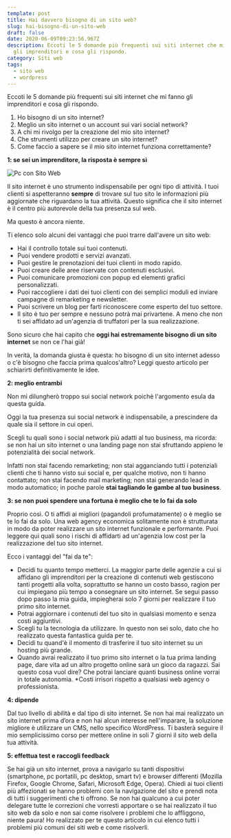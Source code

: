 ```yaml
---
template: post
title: Hai davvero bisogno di un sito web?
slug: hai-bisogno-di-un-sito-web
draft: false
date: 2020-06-09T09:23:56.967Z
description: Eccoti le 5 domande più frequenti sui siti internet che mi fanno
  gli imprenditori e cosa gli rispondo.
category: Siti web
tags:
  - sito web
  - wordpress
---
```

Eccoti le 5 domande più frequenti sui siti internet che mi fanno gli imprenditori e cosa gli rispondo.

1. Ho bisogno di un sito internet?
2. Meglio un sito internet o un account sui vari social network?
3. A chi mi rivolgo per la creazione del mio sito internet?
4. Che strumenti utilizzo per creare un sito internet?
5. Come faccio a sapere se il mio sito internet funziona correttamente?

**1: se sei un imprenditore, la risposta è sempre sì**

![Pc con Sito Web](/media/imprenditore-sito-web.jpg "Photo by Carlos Muza on Unsplash")

Il sito internet è uno strumento indispensabile per ogni tipo di attività. I tuoi clienti si aspetteranno **sempre** di trovare sul tuo sito le informazioni più aggiornate che riguardano la tua attività. Questo significa che il sito internet è il centro più autorevole della tua presenza sul web.

Ma questo è ancora niente.

Ti elenco solo alcuni dei vantaggi che puoi trarre dall'avere un sito web:

* Hai il controllo totale sui tuoi contenuti.
* Puoi vendere prodotti e servizi avanzati.
* Puoi gestire le prenotazioni dei tuoi clienti in modo rapido.
* Puoi creare delle aree riservate con contenuti esclusivi.
* Puoi comunicare promozioni con popup ed elementi grafici personalizzati.
* Puoi raccogliere i dati dei tuoi clienti con dei semplici moduli ed inviare campagne di remarketing e newsletter.
* Puoi scrivere un blog per farti riconoscere come esperto del tuo settore. 
* Il sito è tuo per sempre e nessuno potrà mai privartene. A meno che non ti sei affidato ad un'agenzia di truffatori per la sua realizzazione.

Sono sicuro che hai capito che **oggi hai estremamente bisogno di un sito internet** se non ce l'hai già!

In verità, la domanda giusta è questa: ho bisogno di un sito internet adesso o c'è bisogno che faccia prima qualcos'altro? Leggi questo articolo per schiarirti definitivamente le idee.

**2: meglio entrambi**

Non mi dilungherò troppo sui social network poichè l'argomento esula da questa guida. 

Oggi la tua presenza sui social network è indispensabile, a prescindere da quale sia il settore in cui operi. 

Scegli tu quali sono i social network più adatti al tuo business, ma ricorda: se non hai un sito internet o una landing page non stai sfruttando appieno le potenzialità dei social network. 

Infatti non stai facendo remarketing; non stai agganciando tutti i potenziali clienti che ti hanno visto sui social e, per qualche motivo, non ti hanno contattato; non stai facendo mail marketing; non stai generando lead in modo automatico; in poche parole **stai tagliando le gambe al tuo business**.

**3: se non puoi spendere una fortuna è meglio che te lo fai da solo**

Proprio così. O ti affidi ai migliori (pagandoli profumatamente) o è meglio se te lo fai da solo. Una web agency economica solitamente non è strutturata in modo da poter realizzare un sito internet funzionale e performante. Puoi leggere qui quali sono i rischi di affidarti ad un'agenzia low cost per la realizzazione del tuo sito internet.

Ecco i vantaggi del "fai da te":

* Decidi tu quanto tempo metterci. La maggior parte delle agenzie a cui si affidano gli imprenditori per la creazione di contenuti web gestiscono tanti progetti alla volta, soprattutto se hanno un costo basso, ragion per cui impiegano più tempo a consegnare un sito internet. Se segui passo dopo passo la mia guida, impiegherai solo 7 giorni per realizzare il tuo primo sito internet.
* Potrai aggiornare i contenuti del tuo sito in qualsiasi momento e senza costi aggiuntivi.
* Scegli tu la tecnologia da utilizzare. In questo non sei solo, dato che ho realizzato questa fantastica guida per te.
* Decidi tu quand'è il momento di trasferire il tuo sito internet su un hosting più grande.
* Quando avrai realizzato il tuo primo sito internet o la tua prima landing page, dare vita ad un altro progetto online sarà un gioco da ragazzi. Sai questo cosa vuol dire? Che potrai lanciare quanti business online vorrai in totale autonomia. *Costi irrisori rispetto a qualsiasi web agency o professionista.

 **4: dipende** 

Dal tuo livello di abilità e dal tipo di sito internet. Se non hai mai realizzato un sito internet prima d’ora e non hai alcun interesse nell'imparare, la soluzione migliore è utilizzare un CMS, nello specifico WordPress. Ti basterà seguire il mio semplicissimo corso  per mettere online in soli 7 giorni il sito web della tua attività.

 **5: effettua test e raccogli feedback**

Se hai già un sito internet, prova a navigarlo su tanti dispositivi (smartphone, pc portatili, pc desktop, smart tv) e browser differenti (Mozilla Firefox, Google Chrome, Safari, Microsoft Edge, Opera). Chiedi ai tuoi clienti più affezionati se hanno problemi con la navigazione del sito e prendi nota di tutti i suggerimenti che ti offrono. Se non hai qualcuno a cui poter delegare tutte le correzioni che vorresti apportare o se hai realizzato il tuo sito web da solo e non sai come risolvere i problemi che lo affliggono, niente paura! Ho realizzato per te questo articolo in cui elenco tutti i problemi più comuni dei siti web e come risolverli.